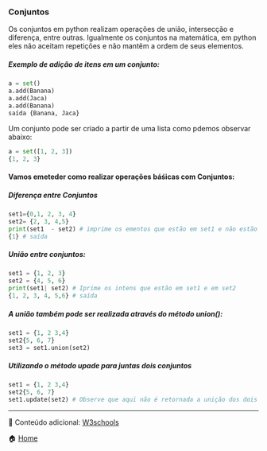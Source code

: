 ### Conjuntos

Os conjuntos em python realizam operações de união, intersecção e diferença, entre outras. Igualmente os conjuntos na matemática, em python eles não aceitam repetições e não mantêm a ordem de seus elementos.

##### Exemplo de adição de itens em um conjunto:
```python
a = set()
a.add(Banana)
a.add(Jaca)
a.add(Banana)
saída {Banana, Jaca}
```
Um conjunto pode ser criado a partir de uma lista como pdemos observar abaixo:
```python
a = set([1, 2, 3])
{1, 2, 3}
```
#### Vamos emeteder como realizar operações báśicas com Conjuntos:

##### Diferença entre Conjuntos
```python
set1={0,1, 2, 3, 4}
set2= {2, 3, 4,5}
print(set1  - set2) # imprime os ementos que estão em set1 e não estão em set2
{1} # saída
```


##### União entre conjuntos:
```python
set1 = {1, 2, 3}
set2 = {4, 5, 6}
print(set1| set2) # Iprime os intens que estão em set1 e em set2
{1, 2, 3, 4, 5,6} # saída
```
##### A união também pode ser realizada através do método union():
```python
set1 = {1, 2 3,4}
set2{5, 6, 7}
set3 = set1.union(set2)
```
##### Utilizando o método upade para juntas dois conjuntos
```python
set1 = {1, 2 3,4}
set2{5, 6, 7}
set1.update(set2) # Observe que aqui não é retornada a unição dos dois conjuntos, mas um conjunto é inserido em outro
```

______

:gift: Conteúdo adicional:
[W3schools](https://www.w3schools.com/python/python_sets.asp)


:house: [Home](https://github.com/Evaldo-comp/Python_Teoria-e-Pratica)

